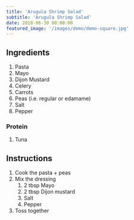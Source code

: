 ```yaml
---
title: 'Arugula Shrimp Salad'
subtitle: 'Arugula Shrimp Salad'
date: 2018-06-30 00:00:00
featured_image: '/images/demo/demo-square.jpg'
---
```


## Ingredients

1. Pasta
1. Mayo
1. Dijon Mustard
1. Celery
1. Carrots
1. Peas (i.e. regular or edamame)
1. Salt
1. Pepper

### Protein

1. Tuna

## Instructions

1. Cook the pasta + peas
1. Mix the dressing
   1. 2 tbsp Mayo
   1. 2 tbsp Dijon mustard
   1. Salt
   1. Pepper
1. Toss together